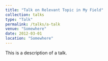 ```yaml
---
title: "Talk on Relevant Topic in My Field"
collection: talks
type: "Talk"
permalink: /talks/a-talk
venue: "Somewhere"
date: 2012-03-01
location: "Somewhere"
---
```


This is a description of a talk.
